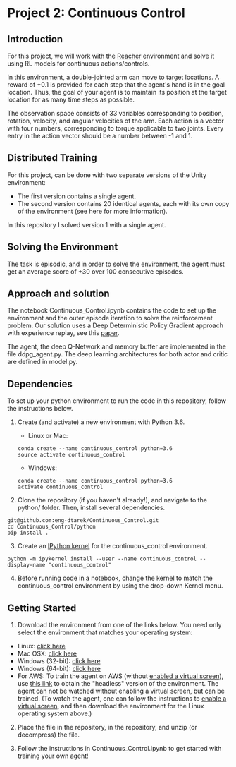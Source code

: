 # Project 2: Continuous Control

## Introduction

For this project, we will work with the [Reacher](https://github.com/Unity-Technologies/ml-agents/blob/master/docs/Learning-Environment-Examples.md#reacher) environment and solve it using RL models for continuous actions/controls.

In this environment, a double-jointed arm can move to target locations. A reward of +0.1 is provided for each step that the agent's hand is in the goal location. Thus, the goal of your agent is to maintain its position at the target location for as many time steps as possible.

The observation space consists of 33 variables corresponding to position, rotation, velocity, and angular velocities of the arm. Each action is a vector with four numbers, corresponding to torque applicable to two joints. Every entry in the action vector should be a number between -1 and 1.

## Distributed Training

For this project, can be done with two separate versions of the Unity environment:

* The first version contains a single agent.
* The second version contains 20 identical agents, each with its own copy of the environment (see here for more information).

In this repository I solved version 1 with a single agent.

## Solving the Environment

The task is episodic, and in order to solve the environment, the agent must get an average score of +30 over 100 consecutive episodes.


## Approach and solution

The notebook Continuous_Control.ipynb contains the code to set up the environment and the outer episode iteration to solve the reinforcement problem. Our solution uses a Deep Deterministic Policy Gradient approach with experience replay, see this [paper](https://arxiv.org/pdf/1509.02971.pdf).

The agent, the deep Q-Network and memory buffer are implemented in the file ddpg_agent.py. The deep learning architectures for both actor and critic are defined in model.py.

## Dependencies

To set up your python environment to run the code in this repository, follow the instructions below.

1. Create (and activate) a new environment with Python 3.6.

    * Linux or Mac:

    ```
    conda create --name continuous_control python=3.6
    source activate continuous_control
    ```

    * Windows:
    ```
    conda create --name continuous_control python=3.6 
    activate continuous_control
    ```
2. Clone the repository (if you haven't already!), and navigate to the python/ folder. Then, install several dependencies.

```
git@github.com:eng-dtarek/Continuous_Control.git
cd Continuous_Control/python
pip install .
```

3. Create an [IPython kernel](http://ipython.readthedocs.io/en/stable/install/kernel_install.html) for the continuous_control environment.

```
python -m ipykernel install --user --name continuous_control --display-name "continuous_control"
```

4. Before running code in a notebook, change the kernel to match the continuous_control environment by using the drop-down Kernel menu.


## Getting Started

1. Download the environment from one of the links below. You need only select the environment that matches your operating system:

* Linux: [click here](https://s3-us-west-1.amazonaws.com/udacity-drlnd/P2/Reacher/one_agent/Reacher_Linux.zip)
* Mac OSX: [click here](https://s3-us-west-1.amazonaws.com/udacity-drlnd/P2/Reacher/one_agent/Reacher.app.zip)
* Windows (32-bit): [click here](https://s3-us-west-1.amazonaws.com/udacity-drlnd/P2/Reacher/one_agent/Reacher_Windows_x86.zip)
* Windows (64-bit): [click here](https://s3-us-west-1.amazonaws.com/udacity-drlnd/P2/Reacher/one_agent/Reacher_Windows_x86_64.zip)
* For AWS: To train the agent on AWS (without [enabled a virtual screen](https://github.com/Unity-Technologies/ml-agents/blob/master/docs/Training-on-Amazon-Web-Service.md)), use [this link](https://s3-us-west-1.amazonaws.com/udacity-drlnd/P2/Reacher/one_agent/Reacher_Linux_NoVis.zip) to obtain the "headless" version of the environment. The agent can not be watched without enabling a virtual screen, but can be trained. (To watch the agent, one can follow the instructions to [enable a virtual screen](https://github.com/Unity-Technologies/ml-agents/blob/master/docs/Training-on-Amazon-Web-Service.md), and then download the environment for the Linux operating system above.)

2. Place the file in the repository, in the repository, and unzip (or decompress) the file.

3. Follow the instructions in Continuous_Control.ipynb to get started with training your own agent!
